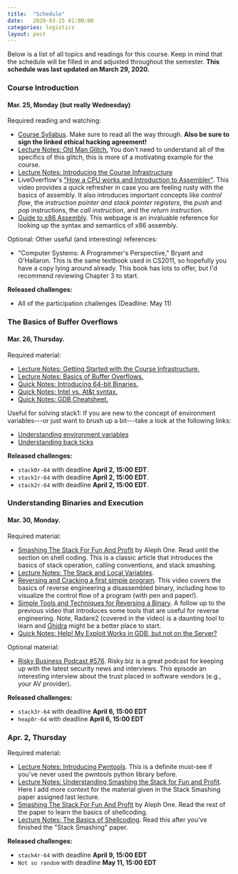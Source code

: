 ```yaml
---
title:  "Schedule"
date:   2020-03-25 01:00:00
categories: logistics
layout: post
---
```


Below is a list of all topics and readings for this course. Keep in mind that
the schedule will be filled in and adjusted throughout the semester.  **This
schedule was last updated on March 29, 2020.**


### Course Introduction

#### Mar. 25, Monday (but really Wednesday)


Required reading and watching:

 - [Course Syllabus](http://cs4401.walls.ninja/logistics/syllabus.html). Make
   sure to read all the way through. **Also be sure to sign the linked ethical
hacking agreement!**
 - [Lecture Notes: Old Man Glitch.](http://cs4401.walls.ninja/notes/lecture/oldman.html) You don't need to understand all of the specifics of this
   glitch, this is more of a motivating example for the course.  
 - [Lecture Notes: Introducing the Course Infrastructure](http://cs4401.walls.ninja/notes/lecture/intro_infrastructure.html)
 - LiveOverflow's ["How a CPU works and Introduction to
   Assembler"](https://youtu.be/6jSKldt7Eqs). This video provides a quick
refresher in case you are feeling rusty with the basics of assembly. It also
introduces important concepts like *control flow*, the *instruction pointer and
stack pointer registers*, the *push* and *pop* instructions, the *call
instruction*, and the *return instruction*.    
 - [Guide to x86 Assembly][x86asm]. This webpage is an invaluable reference for
   looking up the syntax and semantics of x86 assembly. 


Optional: Other useful (and interesting) references:

 - "Computer Systems: A Programmer's Perspective," Bryant and O'Hallaron. This
   is the same textbook used in CS2011, so hopefully you have a copy lying
around already. This book has lots to offer, but I'd recommend reviewing
Chapter 3 to start.    

**Released challenges:**
 - All of the participation challenges (Deadline: May 11)


### The Basics of Buffer Overflows

#### Mar. 26, Thursday.

Required material:
 - [Lecture Notes: Getting Started with the Course Infrastructure.](http://cs4401.walls.ninja/notes/lecture/getting_started.html)  
 - [Lecture Notes: Basics of Buffer Overflows.](http://cs4401.walls.ninja/notes/lecture/basics_bufferoverflows.html) 
 - [Quick Notes: Introducing 64-bit Binaries.](http://cs4401.walls.ninja/notes/quick/64bits.html)  
 - [Quick Notes: Intel vs. At&t syntax.](http://cs4401.walls.ninja/notes/quick/intel_v_att.html)
 - [Quick Notes: GDB Cheatsheet.](http://cs4401.walls.ninja/notes/quick/gdb.html)

[x86asm]:http://www.cs.virginia.edu/~evans/cs216/guides/x86.html

Useful for solving stack1:  If you are new to the concept of environment
variables---or just want to brush up a bit---take a look at the following
links:
 - [Understanding environment variables](http://www.gnu.org/software/libc/manual/html_node/Environment-Variables.html)
 - [Understanding back ticks](https://unix.stackexchange.com/questions/48392/understanding-backtick)


**Released challenges:**
 - `stack0r-64` with deadline **April 2, 15:00 EDT**.
 - `stack1r-64` with deadline **April 2, 15:00 EDT**.
 - `stack2r-64` with deadline **April 2, 15:00 EDT**.

### Understanding Binaries and Execution 

#### Mar. 30, Monday.


Required material:
 - [Smashing The Stack For Fun And Profit][smashing] by Aleph One. Read until the
   section on shell coding.  This is a classic article that introduces the
basics of stack operation, calling conventions, and stack smashing. 
 - [Lecture Notes: The Stack and Local Variables][lecture-binexec1]. 
 - [Reversing and Cracking a first simple program][liveoverflow05]. This video
   covers the basics of reverse engineering a disassembled binary, including
how to visualize the control flow of a program (with pen and paper!).
 - [Simple Tools and Techniques for Reversing a Binary][liveoverflow06]. A
   follow up to the previous video that introduces some tools that are useful
for reverse engineering. Note, Radare2 (covered in the video) is a daunting
tool to learn and [Ghidra][ghidra] might be a better place to start.  
 - [Quick Notes: Help! My Exploit Works in GDB, but not on the
   Server?][quick-outsidegdb]

Optional material:
 - [Risky Business Podcast #576][risky]. Risky.biz is a great podcast for
   keeping up with the latest security news and interviews. This episode
an interesting interview about the trust placed in software vendors (e.g., your
AV provider).

**Released challenges:** 
 - `stack3r-64` with deadline **April 6, 15:00 EDT**
 - `heap0r-64` with deadline **April 6, 15:00 EDT**

[lecture-binexec1]:/notes/lecture/binexec_part1.html
[smashing]:https://raw.githubusercontent.com/rjwalls/CS4401-notes/master/assets/pdf/stacksmashing.pdf
[quick-outsidegdb]:/notes/quick/outside_of_gdb.html
[risky]:https://risky.biz/RB576/
[liveoverflow05]:https://youtu.be/VroEiMOJPm8
[liveoverflow06]:https://youtu.be/3NTXFUxcKPc
[ghidra]:https://ghidra-sre.org/


### Apr. 2, Thursday

Required material:
 - [Lecture Notes: Introducing Pwntools][notes_pwntools]. This is a definite
   must-see if you've never used the pwntools python library before.  
 - [Lecture Notes: Understanding Smashing the Stack for Fun and
   Profit][notes_understanding_smashing]. Here I add more context for the
material given in the Stack Smashing paper assigned last lecture.
 - [Smashing The Stack For Fun And Profit][smashing] by Aleph One. Read the
   rest of the paper to learn the basics of shellcoding. 
 - [Lecture Notes: The Basics of Shellcoding][notes_shellcoding]. Read this
   after you've finished the "Stack Smashing" paper.

[notes_pwntools]:/notes/lecture/pwntools.html
[notes_understanding_smashing]:/notes/lecture/understanding_stack_smashing.html
[notes_shellcoding]:/notes/lecture/shellcode.html

**Released challenges:**
 - `stack4r-64` with deadline **April 9, 15:00 EDT**
 - `Not so random` with deadline **May 11, 15:00 EDT**
